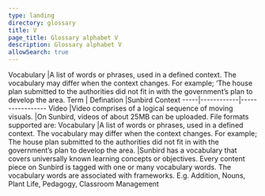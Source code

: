```yaml
---
type: landing
directory: glossary
title: V
page_title: Glossary alphabet V
description: Glossary alphabet V
allowSearch: true
---
```

Vocabulary  |A list of words or phrases, used in a defined context. The vocabulary may differ when the context changes. For example; ‘The house plan submitted to the authorities did not fit in with the government’s plan to develop the area.
Term | Defination |Sunbird Context
-----|------------|-----------------
Video |Video comprises of a logical sequence of moving visuals.   |On Sunbird, videos of about 25MB can be uploaded. File formats supported are:
Vocabulary  |A list of words or phrases, used in a defined context. The vocabulary may differ when the context changes. For example; The house plan submitted to the authorities did not fit in with the government’s plan to develop the area. |Sunbird has a vocabulary that covers universally known learning concepts or objectives. Every content piece on Sunbird is tagged with one or many vocabulary words. The vocabulary words are associated with frameworks. E.g. Addition, Nouns, Plant Life, Pedagogy, Classroom Management

